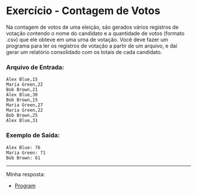 # Exercício - Contagem de Votos

Na contagem de votos de uma eleição, são gerados vários registros de votação contendo o nome do candidato e a quantidade de votos (formato .csv) que ele obteve em uma urna de votação. Você deve fazer um programa para ler os registros de votação a partir de um arquivo, e daí gerar um relatório consolidado com os totais de cada candidato.

### Arquivo de Entrada:

```
Alex Blue,15
Maria Green,22
Bob Brown,21
Alex Blue,30
Bob Brown,15
Maria Green,27
Maria Green,22
Bob Brown,25
Alex Blue,31
```

### Exemplo de Saída:

```
Alex Blue: 76
Maria Green: 71
Bob Brown: 61
```

---

Minha resposta:

- [Program](https://github.com/JonathanBarr0s/Udemy-CSharp/blob/main/01.%20Programa%C3%A7%C3%A3o%20Orientada%20a%20Objetos/08.%20Generics%2C%20Set%2C%20Dictionary/03.%20Contando%20Alunos/ContandoAlunos/ContandoAlunos/Program.cs)